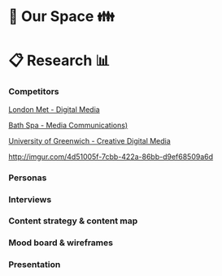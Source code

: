 #  :two_men_holding_hands: Our Space :family:

# :clipboard: Research :bar_chart:  

### Competitors

[London Met - Digital Media](http://www.londonmet.ac.uk/courses/undergraduate/digital-media---ba-hons/)

[Bath Spa - Media Communications)](https://www.bathspa.ac.uk/courses/ug-media-communications/)

[University of Greenwich - Creative Digital Media](http://www.gre.ac.uk/ug/ach/g403)

http://imgur.com/4d51005f-7cbb-422a-86bb-d9ef68509a6d

### Personas


### Interviews

### Content strategy & content map

### Mood board & wireframes

### Presentation
